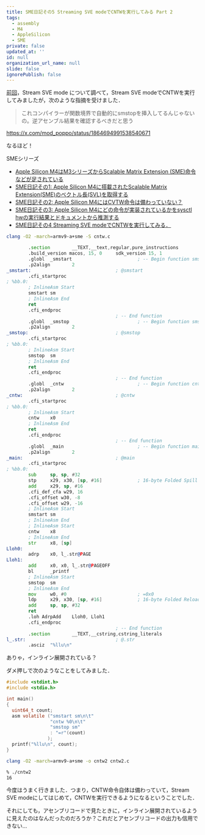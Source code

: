 ```yaml
---
title: SME日記その5 Streaming SVE modeでCNTWを実行してみる Part 2
tags:
  - assembly
  - M4
  - AppleSilicon
  - SME
private: false
updated_at: ''
id: null
organization_url_name: null
slide: false
ignorePublish: false
---
```

[前回](https://qiita.com/zacky1972/items/3182fa1693983846205d)，Stream SVE mode について調べて，Stream SVE modeでCNTWを実行してみましたが，次のような指摘を受けました．

> これコンパイラーが関数境界で自動的にsmstopを挿入してるんじゃないの。逆アセンブル結果を確認するべきだと思う

https://x.com/mod_poppo/status/1864694991538540671

なるほど！

SMEシリーズ

- [Apple Silicon M4はM3シリーズからScalable Matrix Extension (SME)命令などが足されている](https://qiita.com/zacky1972/items/69fd802fd41ae4d7d469)
- [SME日記その1: Apple Silicon M4に搭載されたScalable Matrix Extension(SME)のベクトル長(SVL)を取得する](https://qiita.com/zacky1972/items/231fd22a1fdef15d4108)
- [SME日記その2: Apple Silicon M4にはCVTW命令は備わっていない？](https://qiita.com/zacky1972/items/a4fc98614df085586175)
- [SME日記その3: Apple Silicon M4にどの命令が実装されているかをsysctl hwの実行結果とドキュメントから推測する](https://qiita.com/zacky1972/items/427035001554cb9768bc)
- [SME日記その4 Streaming SVE modeでCNTWを実行してみる．](https://qiita.com/zacky1972/items/3182fa1693983846205d)


```zsh
clang -O2 -march=armv9-a+sme -S cntw.c
```

```asm
        .section        __TEXT,__text,regular,pure_instructions
        .build_version macos, 15, 0     sdk_version 15, 1
        .globl  _smstart                        ; -- Begin function smstart
        .p2align        2
_smstart:                               ; @smstart
        .cfi_startproc
; %bb.0:
        ; InlineAsm Start
        smstart sm
        ; InlineAsm End
        ret
        .cfi_endproc
                                        ; -- End function
        .globl  _smstop                         ; -- Begin function smstop
        .p2align        2
_smstop:                                ; @smstop
        .cfi_startproc
; %bb.0:
        ; InlineAsm Start
        smstop  sm
        ; InlineAsm End
        ret
        .cfi_endproc
                                        ; -- End function
        .globl  _cntw                           ; -- Begin function cntw
        .p2align        2
_cntw:                                  ; @cntw
        .cfi_startproc
; %bb.0:
        ; InlineAsm Start
        cntw    x0
        ; InlineAsm End
        ret
        .cfi_endproc
                                        ; -- End function
        .globl  _main                           ; -- Begin function main
        .p2align        2
_main:                                  ; @main
        .cfi_startproc
; %bb.0:
        sub     sp, sp, #32
        stp     x29, x30, [sp, #16]             ; 16-byte Folded Spill
        add     x29, sp, #16
        .cfi_def_cfa w29, 16
        .cfi_offset w30, -8
        .cfi_offset w29, -16
        ; InlineAsm Start
        smstart sm
        ; InlineAsm End
        ; InlineAsm Start
        cntw    x8
        ; InlineAsm End
        str     x8, [sp]
Lloh0:
        adrp    x0, l_.str@PAGE
Lloh1:
        add     x0, x0, l_.str@PAGEOFF
        bl      _printf
        ; InlineAsm Start
        smstop  sm
        ; InlineAsm End
        mov     w0, #0                          ; =0x0
        ldp     x29, x30, [sp, #16]             ; 16-byte Folded Reload
        add     sp, sp, #32
        ret
        .loh AdrpAdd    Lloh0, Lloh1
        .cfi_endproc
                                        ; -- End function
        .section        __TEXT,__cstring,cstring_literals
l_.str:                                 ; @.str
        .asciz  "%llu\n"
```

ありゃ，インライン展開されている？

ダメ押しで次のようなことをしてみました．

```c:cntw2.c
#include <stdint.h>
#include <stdio.h>

int main()
{
  uint64_t count;
  asm volatile ("smstart sm\n\t"
                "cntw %0\n\t"
                "smstop sm"
                : "=r"(count)
               );
  printf("%llu\n", count);
}
```

```zsh
clang -O2 -march=armv9-a+sme -o cntw2 cntw2.c
```

```zsh
% ./cntw2
16
```

今度はうまく行きました．つまり，CNTW命令自体は備わっていて，Stream SVE modeにしてはじめて，CNTWを実行できるようになるということでした．

それにしても，アセンブリコードで見たときに，インライン展開されているように見えたのはなんだったのだろうか？これだとアセンブリコードの出力も信用できない...

